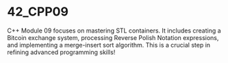 # 42_CPP09
C++ Module 09 focuses on mastering STL containers. It includes creating a Bitcoin exchange system, processing Reverse Polish Notation expressions, and implementing a merge-insert sort algorithm. This is a crucial step in refining advanced programming skills!
